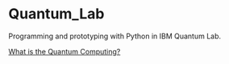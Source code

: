 # Quantum_Lab
Programming and prototyping with Python in IBM Quantum Lab.

[What is the Quantum Computing?](https://gtmadureira.github.io/Quantum_Lab/)
